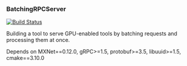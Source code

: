 ### BatchingRPCServer
[![Build Status](https://travis-ci.org/bzcheeseman/BatchingRPCServer.svg?branch=master)](https://travis-ci.org/bzcheeseman/BatchingRPCServer)

Building a tool to serve GPU-enabled tools by batching requests and processing them at once.

Depends on MXNet==0.12.0, gRPC>=1.5, protobuf>=3.5, libuuid>=1.5, cmake==3.10.0
